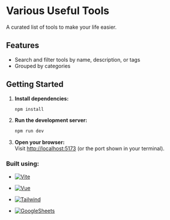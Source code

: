 #  Various Useful Tools

A curated list of tools to make your life easier.

## Features

- Search and filter tools by name, description, or tags
- Grouped by categories

## Getting Started

1. **Install dependencies:**
   ```sh
   npm install
   ```

2. **Run the development server:**
   ```sh
   npm run dev
   ```

3. **Open your browser:**  
   Visit [http://localhost:5173](http://localhost:5173) (or the port shown in your terminal).

### Built using:

- <a href="https://vitejs.dev/"> ![Vite](https://img.shields.io/badge/Vite-646CFF.svg?style=for-the-badge&logo=Vite&logoColor=white) </a>
- <a href="https://vuejs.org/"> ![Vue](https://img.shields.io/badge/Vue.js-4FC08D.svg?style=for-the-badge&logo=vuedotjs&logoColor=white) </a>
- <a href="https://tailwindcss.com/"> ![Tailwind](https://img.shields.io/badge/Tailwind%20CSS-06B6D4.svg?style=for-the-badge&logo=Tailwind-CSS&logoColor=white) </a>

- <a href="https://workspace.google.com/products/sheets/"> ![GoogleSheets](https://img.shields.io/badge/Google%20Sheets-34A853.svg?style=for-the-badge&logo=Google-Sheets&logoColor=white) </a>
